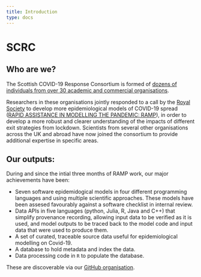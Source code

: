 ```yaml
---
title: Introduction
type: docs
---
```


# SCRC 

## Who are we?

The Scottish COVID-19 Response Consortium is formed of [dozens of individuals from over 30 academic and commercial organisations](https://www.gla.ac.uk/research/az/scrc/ourpeople/#members).

Researchers in these organisations jointly responded to a call by the [Royal Society](https://royalsociety.org/topics-policy/health-and-wellbeing/ramp/) to develop more epidemiological models of COVID-19 spread ([RAPID ASSISTANCE IN MODELLING THE PANDEMIC: RAMP](https://epcced.github.io/ramp/)), in order to develop a more robust and clearer understanding of the impacts of different exit strategies from lockdown. Scientists from several other organisations across the UK and abroad have now joined the consortium to provide additional expertise in specific areas. 

## Our outputs:

During and since the intial three months of RAMP work, our major achievements have been:

- Seven software epidemidogical models in four different programming languages and using multiple scientific approaches. These models have been assesed favourably against a software checklist in internal review.
- Data APIs in five languages (python, Julia, R, Java and C++) that simplify provenance recording, allowing input data to be verified as it is used, and model outputs to be traced back to the model code and input data that were used to produce them.
- A set of curated, traceable source data useful for epidemiological modelling on Covid-19.
- A database to hold metadata and index the data.
- Data processing code in `R` to populate the database.

These are discoverable via our [GitHub organisation](https://github.com/ScottishCovidResponse).
